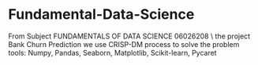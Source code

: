 # Fundamental-Data-Science
From Subject FUNDAMENTALS OF DATA SCIENCE 06026208 \\
the project Bank Churn Prediction we use CRISP-DM process to solve the problem
tools: Numpy, Pandas, Seaborn, Matplotlib, Scikit-learn, Pycaret
